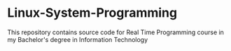 # Linux-System-Programming
This repository contains source code for Real Time Programming course in my Bachelor's degree in Information Technology

